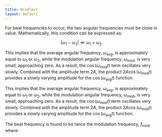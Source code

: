 ```yaml
---
title: Windless 
layout: default
---
```


<script type="text/javascript" async
src="https://cdn.jsdelivr.net/npm/mathjax@3/es5/tex-mml-chtml.js">
</script>


For beat frequencies to occur, the two angular frequencies must be close in value. Mathematically, this condition can be expressed as:

$$
|\omega_1 - \omega_2| \ll \omega_1 + \omega_2.
$$

This implies that the average angular frequency, $\omega_{\text{avg}}$, is approximately equal to $\omega_1$ or $\omega_2$, while the modulation angular frequency, $\omega_{\text{mod}}$, is very small, approaching zero. As a result, the $\cos(\omega_{\text{mod}} t)$ term oscillates very slowly. Combined with the amplitude term $2A$, the product $2A \cos(\omega_{\text{mod}} t)$ provides a slowly varying amplitude for the $\cos(\omega_{\text{avg}} t)$ function.

This implies that the average angular frequency, *ω*<sub>avg</sub>, is approximately equal to *ω*<sub>1</sub> or *ω*<sub>2</sub>, while the modulation angular frequency, *ω*<sub>mod</sub>, is very small, approaching zero. As a result, the cos (*ω*<sub>mod</sub>*t*) term oscillates very slowly. Combined with the amplitude term 2*A*, the product 2*A*cos (*ω*<sub>mod</sub>*t*) provides a slowly varying amplitude for the cos (*ω*<sub>avg</sub>*t*) function.

The beat frequency is found to be twice the modulation frequency, $f_{\text{mod}}$, where:
